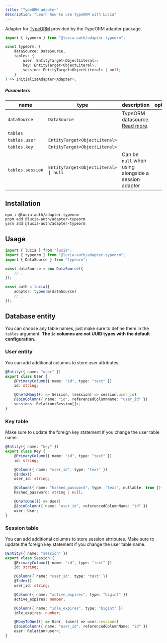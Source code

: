 ```yaml
---
title: "TypeORM adapter"
description: "Learn how to use TypeORM with Lucia"
---
```


Adapter for [TypeORM](https://www.typeorm.io) provided by the TypeORM adapter package.

```ts
import { typeorm } from "@lucia-auth/adapter-typeorm";
```

```ts
const typeorm: (
	dataSource: DataSource,
	tables: {
		user: EntityTarget<ObjectLiteral>;
		key: EntityTarget<ObjectLiteral>;
		session: EntityTarget<ObjectLiteral> | null;
	}
) => InitializeAdapter<Adapter>;
```

##### Parameters

| name             | type                                  | description                                                                          | optional |
| ---------------- | ------------------------------------- | ------------------------------------------------------------------------------------ | :------: |
| `dataSource`     | `DataSource`                          | TypeORM datasource. [Read more](https://orkhan.gitbook.io/typeorm/docs/data-source). |          |
| `tables`         |                                       |                                                                                      |          |
| `tables.user`    | `EntityTarget<ObjectLiteral>`         |                                                                                      |          |
| `tables.key`     | `EntityTarget<ObjectLiteral>`         |                                                                                      |          |
| `tables.session` | `EntityTarget<ObjectLiteral> \| null` | Can be `null` when using alongside a session adapter                                 |          |

## Installation

```
npm i @lucia-auth/adapter-typeorm
pnpm add @lucia-auth/adapter-typeorm
yarn add @lucia-auth/adapter-typeorm
```

## Usage

```ts
import { lucia } from "lucia";
import { typeorm } from "@lucia-auth/adapter-typeorm";
import { DataSource } from "typeorm";

const dataSource = new DataSource({
	// ...
});

const auth = lucia({
	adapter: typeorm(dataSource)
	// ...
});
```

## Database entity

You can choose any table names, just make sure to define them in the `tables` argument. **The `id` columns are not UUID types with the default configuration.**

### User entity

You can add additional columns to store user attributes.

```ts
@Entity({ name: "user" })
export class User {
	@PrimaryColumn({ name: "id", type: "text" })
	id: string;

	@OneToMany(() => Session, (session) => session.user_id)
	@JoinColumn({ name: "id", referencedColumnName: "user_id" })
	sessions: Relation<Session[]>;
}
```

### Key table

Make sure to update the foreign key statement if you change the user table name.

```ts
@Entity({ name: "key" })
export class Key {
	@PrimaryColumn({ name: "id", type: "text" })
	id: string;

	@Column({ name: "user_id", type: "text" })
	@Index()
	user_id: string;

	@Column({ name: "hashed_password", type: "text", nullable: true })
	hashed_password: string | null;

	@OneToOne(() => User)
	@JoinColumn({ name: "user_id", referencedColumnName: "id" })
	user: User;
}
```

### Session table

You can add additional columns to store session attributes. Make sure to update the foreign key statement if you change the user table name.

```ts
@Entity({ name: "session" })
export class Session {
	@PrimaryColumn({ name: "id", type: "text" })
	id: string;

	@Column({ name: "user_id", type: "text" })
	@Index()
	user_id: string;

	@Column({ name: "active_expires", type: "bigint" })
	active_expires: number;

	@Column({ name: "idle_expires", type: "bigint" })
	idle_expires: number;

	@ManyToOne(() => User, (user) => user.sessions)
	@JoinColumn({ name: "user_id", referencedColumnName: "id" })
	user: Relation<user>;
}
```
